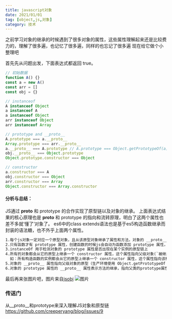 ```yaml
---
title: javascript对象
date: 2021/01/01
tag: [object,js,对象]
category: 技术
---
```


之前学习对象的继承的时候遇到了很多对象的属性，这些属性理解起来还是比较费力的，理解了很多遍，也记忆了很多遍，同样的也忘记了很多遍
现在给它做个小整理吧

首先先从问题出发，下面表达式都返回 true。
```javascript
// 初始数据
function A() {}
const a = new A()
const arr = []
const obj = {}

// instanceof
A instanceof Object
a instanceof A
a instanceof Object
arr instanceof Object
arr instanceof Array

// prototype and __proto__
A.prototype === a.__proto__
Array.prototype === arr.__proto__
a.__proto__ === A.prototype // A.prototype === Object.getPrototypeOf(a)
obj.__proto__ === Object.prototype
Object.prototype.constructor === Object

// constructor
a.constructor === A
obj.constructor === Object
arr.constructor === Array
Object.constructor === Array.constructor
```
#### 分析与总结：
JS通过 __proto__ 和 prototype 的合作实现了原型链以及对象的继承。
上面表达式结果的核心原理也是 __proto__ 和 prototype 的指向和流转原理，明白了这两个属性也差不多就‘懂了’对象了。
es6中的class extends语法也是基于es5构造函数继承而封装的语法糖，也不外乎上面两个属性。
```html
1.每个js对象一定对应一个原型对象，且从该原型对象继承了属性和方法，对象的 __proto__ 属性的值就是它对应的原型对象
2.只有函数才有 prototype 属性，创建函数的时候js会自动为函数添加 prototype 属性，该属性的值是一个有 constructor 属性的对象。
3.instanceOf 用于检测对象的 prototype 属性是否出现在某个实例的原型链上
4.所有的对象都会从它的原型上继承一个 constructor 属性，这个属性指向父级对象(`被继承了constructor属性的对象`)
  如：所有构造函数的实例都会从它的原型上继承一个 constructor 属性，这个属性指向该构造函数
5.对象的 __proto__ 属性指向父级对象的原型（生产环境使用 Object.getPrototypeOf 代替 __proto__ ）
6.对象的 prototype 属性的 __proto__ 属性表示方法的继承，指向父类的prototype属性
```

最后再来张图片吧，图片来自[jsobj](http://www.mollypages.org/tutorials/js.mp)
![图片](http://zhoushirong.github.io/img/jsobj.jpg)


### 传送门
从__proto__和prototype来深入理解JS对象和原型链
https://github.com/creeperyang/blog/issues/9